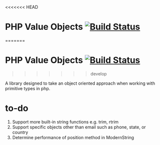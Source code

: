<<<<<<< HEAD
# PHP Value Objects [![Build Status](https://travis-ci.org/hendeavors/support-vo.svg?branch=2.2)](https://travis-ci.org/hendeavors/support-vo)
=======
# PHP Value Objects [![Build Status](https://travis-ci.org/hendeavors/support-vo.svg?branch=develop)](https://travis-ci.org/hendeavors/support-vo)
>>>>>>> develop

A library designed to take an object oriented approach when working with primitive types in php.

# to-do
1. Support more built-in string functions e.g. trim, rtrim
2. Support specific objects other than email such as phone, state, or country
3. Determine performance of position method in ModernString
